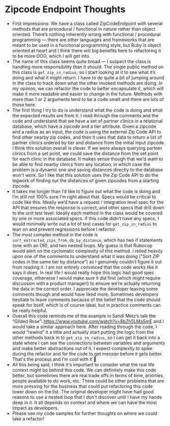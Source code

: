 # Zipcode Endpoint Thoughts

* First impressions: We have a class called ZipCodeEndpoint with several methods that are procedural / functional in nature rather than object oriented. There’s nothing inherently wrong with functional / procedural programming — there are other languages and frameworks that are meant to be used in a functional programming style, but Ruby is object oriented at heart and I think there will big benefits here to refactoring it to be more OOO, which I will get into. 
* The name of this class seems quite broad — I suspect the class is handling more responsibility than it should. The single public method on this class is `get_zip_in_radius`, so I start looking at it to see what it’s doing and what it might return. I have to do quite a bit of jumping around in the class to track down what the other invoked methods are doing. In my opinion, we can refactor the code to better encapsulate it, which will make it more readable and easier to change in the future. Methods with more than 1 or 2 arguments tend to be a code smell and there are lots of those here. 
* The first thing I try to do is understand what the code is doing and what the expected results are from it. I read through the comments and the code and understand that we have a set of partner clinics in a relational database, which have a zipcode and a tier attribute. Given a zipcode and a radius as an input, the code is using the external Zip Code API to find other nearby zip codes, and then it uses that data to return a list of partner clinics ordered by tier and distance from the initial input zipcode. I think this solution overall is clever. If we were always querying partner clinics from a set point, we could save the distance from the set point for each clinic in the database. It makes sense though that we'd want to be able to find nearby clinics from any location, in which case the problem is a dynamic one and saving distances directly to the database won't work. So I like that this solution uses the Zip Code API to do the legwork of finding out the distances of given zipcodes from a starting zipcode. 
* It takes me longer than I’d like to figure out what the code is doing and I’m still not 100% sure I’m right about that. Specs would be critical to code like this. Ideally we’d have a request / integration level spec for the API that ensures the response is correct, and other specs that drill down to the unit test level. Ideally each method in the class would be covered by one or more associated specs. If this code didn’t have any specs, I would minimally write out a lot of test cases for `get_zip_in_radius` to lean on and prevent regressions before I refactor. 
* The most complex method in the code is `sort_extracted_zips_from_db_by_distance`, which has two if statements (one with an OR), and two nested loops. My guess is that Rubocop would alert on the cyclomatic complexity of this method. I relied heavily upon one of the comments to understand what it was doing ("Sort ZIP codes in the same tier by distance”) as I genuinely couldn’t figure it out from reading it. I am not entirely convinced that the code works like it says it does. In real life I would really hope this logic had good spec coverage, otherwise I would make sure it did first (which might require discussion with a product manager!) to ensure we’re actually returning the data in the correct order. I  appreciate the developer leaving some comments though and would have liked more. Sometimes developers hesitate to leave comments because of the belief that the code should speak for itself, which is of course ideal, but in practice comments can be really helpful.
* Overall this code reminds me of the example in Sandi Metz’s talk the “Gilded Rose”: https://www.youtube.com/watch?v=8bZh5LMaSmE and I would take a similar approach here. After reading through the code, I would “rewind” it a little and actually start putting the logic from the other methods back in to `get_zip_in_radius`, so I can get it back into a state where I can see the connections between variables and arguments and make better abstractions out of it. I expect complexity to spike during the refactor and for the code to get messier before it gets better. That's the process and I’m cool with it 🙂 
* All this being said, I think it's important to consider what the real life context might be behind this code. We can definitely make this code better, but sometimes there are real trade offs in terms of time, priorties, people available to do work, etc. There could be other problems that are more pressing for the business that could put refactoring this code lower down on the list. The original developer might have had good reasons to use a nested loop that I don't discover until I have my hands deep in it. It all depends on context and where we can have the most impact as developers. 
* Please see my code samples for further thoughts on where we could take a refactor!
